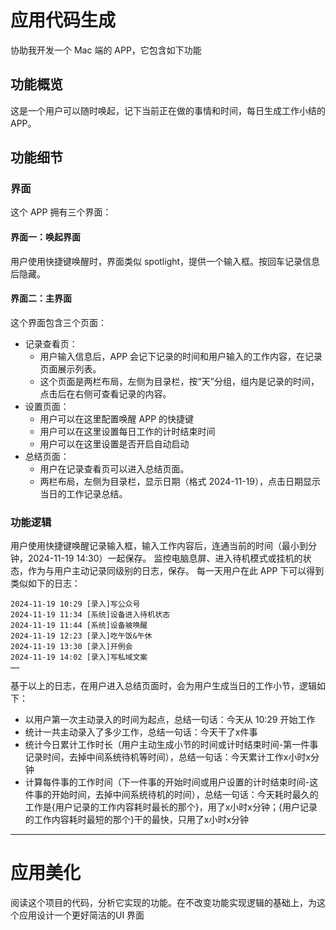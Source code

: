 # 应用代码生成

协助我开发一个 Mac 端的 APP，它包含如下功能

## 功能概览

这是一个用户可以随时唤起，记下当前正在做的事情和时间，每日生成工作小结的 APP。

## 功能细节
### 界面
这个 APP 拥有三个界面：

#### 界面一：唤起界面
用户使用快捷键唤醒时，界面类似 spotlight，提供一个输入框。按回车记录信息后隐藏。

#### 界面二：主界面
这个界面包含三个页面：
- 记录查看页：
    - 用户输入信息后，APP 会记下记录的时间和用户输入的工作内容，在记录页面展示列表。
    - 这个页面是两栏布局，左侧为目录栏，按“天”分组，组内是记录的时间，点击后在右侧可查看记录的内容。
- 设置页面：
    - 用户可以在这里配置唤醒 APP 的快捷键
    - 用户可以在这里设置每日工作的计时结束时间
    - 用户可以在这里设置是否开启自动启动
- 总结页面：
    - 用户在记录查看页可以进入总结页面。
    - 两栏布局，左侧为目录栏，显示日期（格式 2024-11-19），点击日期显示当日的工作记录总结。

### 功能逻辑
用户使用快捷键唤醒记录输入框，输入工作内容后，连通当前的时间（最小到分钟，2024-11-19 14:30）一起保存。
监控电脑息屏、进入待机模式或挂机的状态，作为与用户主动记录同级别的日志，保存。
每一天用户在此 APP 下可以得到类似如下的日志：
```
2024-11-19 10:29 [录入]写公众号
2024-11-19 11:34 [系统]设备进入待机状态
2024-11-19 11:44 [系统]设备被唤醒
2024-11-19 12:23 [录入]吃午饭&午休
2024-11-19 13:30 [录入]开例会
2024-11-19 14:02 [录入]写私域文案
……
```
基于以上的日志，在用户进入总结页面时，会为用户生成当日的工作小节，逻辑如下：
- 以用户第一次主动录入的时间为起点，总结一句话：今天从 10:29 开始工作
- 统计一共主动录入了多少工作，总结一句话：今天干了x件事
- 统计今日累计工作时长（用户主动生成小节的时间或计时结束时间-第一件事记录时间，去掉中间系统待机等时间），总结一句话：今天累计工作x小时x分钟
- 计算每件事的工作时间（下一件事的开始时间或用户设置的计时结束时间-这件事的开始时间，去掉中间系统待机的时间），总结一句话：今天耗时最久的工作是{用户记录的工作内容耗时最长的那个}，用了x小时x分钟；{用户记录的工作内容耗时最短的那个}干的最快，只用了x小时x分钟

---

# 应用美化

阅读这个项目的代码，分析它实现的功能。在不改变功能实现逻辑的基础上，为这个应用设计一个更好简洁的UI 界面
